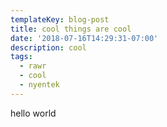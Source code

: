 ```yaml
---
templateKey: blog-post
title: cool things are cool
date: '2018-07-16T14:29:31-07:00'
description: cool
tags:
  - rawr
  - cool
  - nyentek
---
```

hello world
